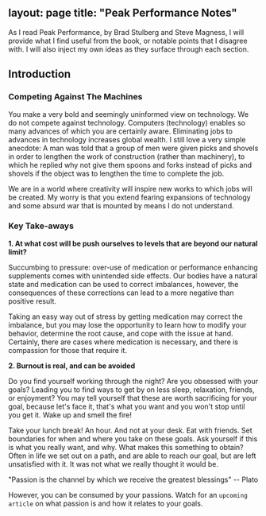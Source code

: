 layout: page
title: "Peak Performance Notes"
---

As I read Peak Performance, by Brad Stulberg and Steve Magness, I will provide what I find useful from the book, 
or notable points that I disagree with. I will also inject my own ideas as they surface through each section. 


## Introduction

### Competing Against The Machines

You make a very bold and seemingly uninformed view on technology. We do not compete against technology. 
Computers (technology) enables so many advances of which you are certainly aware. 
Eliminating jobs to advances in technology increases global wealth. I still love a very simple anecdote:
A man was told that a group of men were given picks and shovels in order to lengthen the work of construction 
(rather than machinery), to which he replied why not give them spoons and forks instead of picks and shovels 
if the object was to lengthen the time to complete the job.

We are in a world where creativity will inspire new works to which jobs will be created. 
My worry is that you extend fearing expansions of technology and some absurd war that is 
mounted by means I do not understand.

### Key Take-aways

**1. At what cost will be push ourselves to levels that are beyond our natural limit?**

Succumbing to pressure: over-use of medication or performance enhancing supplements comes with unintended side effects.
Our bodies have a natural state and medication can be used to correct imbalances, however, the consequences of these corrections 
can lead to a more negative than positive result.

Taking an easy way out of stress by getting medication may correct the imbalance, but you may lose the opportunity to 
learn how to modify your behavior, determine the root cause, and cope with the issue at hand. Certainly, there are cases where 
medication is necessary, and there is compassion for those that require it.

**2. Burnout is real, and can be avoided**

Do you find yourself working through the night? Are you obsessed with your goals? Leading you to find ways to get by on less 
sleep, relaxation, friends, or enjoyment? You may tell yourself that these are worth sacrificing for your goal, because 
let's face it, that's what you want and you won't stop until you get it. Wake up and smell the fire!

Take your lunch break! An hour. And not at your desk. Eat with friends. Set boundaries for when and where you take on these goals. 
Ask yourself if this is what you really want, and why. What makes this something to obtain? Often in life we set out on a path, 
and are able to reach our goal, but are left unsatisfied with it. It was not what we really thought it would be. 

"Passion is the channel by which we receive the greatest blessings" -- Plato

However, you can be consumed by your passions. Watch for an `upcoming article` on what passion is and how it relates to your goals.